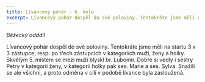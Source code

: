 ```yaml
---
title: Lívancový pohár - 6. kolo 
excerpt: Lívancový pohár dospěl do své poloviny. Tentokráte jsme měli na startu 3 x 3 zástupce, resp. po třech zástupcích v kategoriích muži, ženy a holky.
---
```


_Běžecký odddíl_

Lívancový pohár dospěl do své poloviny. Tentokráte jsme měli na startu 3 x 3 zástupce, resp. po třech zástupcích v kategoriích muži, ženy a holky. Skvělým 5. místem se mezi muži blýskl br. Lubomír. Dobře si vedly i sestry Petry v kategorii ženy, v kategorii holky pak ses. Marie a ses. Sylva. Snažili se ale všichni, a proto odměna v cíli v podobě lívance byla zasloužená.
